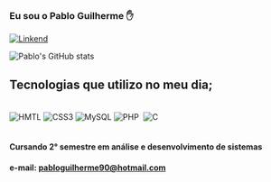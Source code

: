 ### Eu sou o Pablo Guilherme ✋

[![Linkend](https://img.shields.io/badge/LinkedIn-0077B5?style=for-the-badge&logo=linkedin&logoColor=white)](https://www.linkedin.com/in/pablo-guilherme-753b1a56/)


![Pablo's GitHub stats](https://github-readme-stats.vercel.app/api?username=PabloG2022&show_icons=true&theme=radical)

## Tecnologias que utilizo no meu dia;

<div Style="display: inline_block"><br/>
<img align="center" alt="HMTL" src="https://img.shields.io/badge/HTML5-E34F26?style=for-the-badge&logo=html5&logoColor=white">
<img align="center" alt="CSS3" src="https://img.shields.io/badge/CSS3-1572B6?style=for-the-badge&logo=css3&logoColor=white">
<img align="center" alt="MySQL" src="https://img.shields.io/badge/MySQL-00000F?style=for-the-badge&logo=mysql&logoColor=white">
<img align="center" alt="PHP" src="https://img.shields.io/badge/PHP-777BB4?style=for-the-badge&logo=php&logoColor=white">
<img align="center" alt="" src="https://img.shields.io/badge/Python-14354C?style=for-the-badge&logo=python&logoColor=white">
<img align="center" alt="C" src="https://img.shields.io/badge/C-00599C?style=for-the-badge&logo=c&logoColor=white">
</div>
<br/>

#### Cursando 2° semestre em análise e desenvolvimento de sistemas 

#### e-mail: pabloguilherme90@hotmail.com
